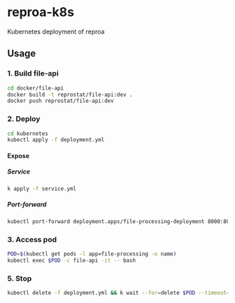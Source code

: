 # reproa-k8s
Kubernetes deployment of reproa

## Usage
### 1. Build file-api
```bash
cd docker/file-api
docker build -t reprostat/file-api:dev .
docker push reprostat/file-api:dev
```

### 2. Deploy
```bash
cd kubernetes
kubectl apply -f deployment.yml
```

#### Expose
##### Service
```bash
k apply -f service.yml
```

##### Port-forward
```bash
kubectl port-forward deployment.apps/file-processing-deployment 8000:8000
```

### 3. Access pod
```bash
POD=$(kubectl get pods -l app=file-processing -o name)
kubectl exec $POD -c file-api -it -- bash
```

### 5. Stop
```bash
kubectl delete -f deployment.yml && k wait --for=delete $POD --timeout=60s
```